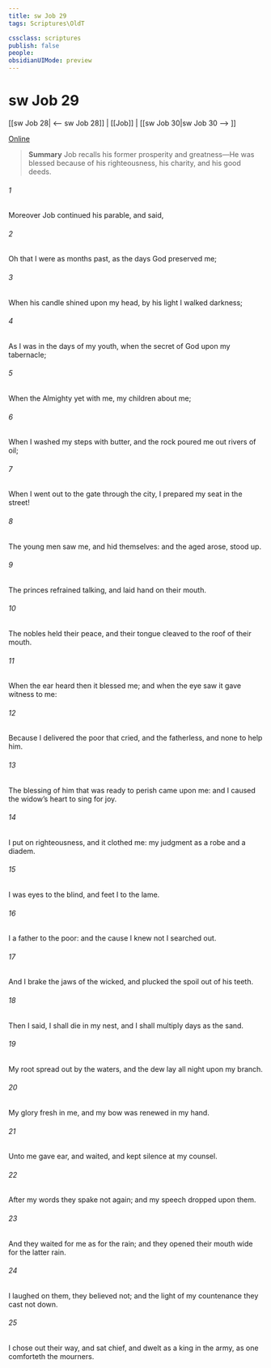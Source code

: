 ```yaml
---
title: sw Job 29
tags: Scriptures\OldT

cssclass: scriptures
publish: false
people:
obsidianUIMode: preview
---
```


# sw Job 29
[[sw Job 28| <-- sw Job 28]] | [[Job]] | [[sw Job 30|sw Job 30 --> ]]

[Online](https://churchofjesuschrist.org/study/scriptures/ot/job/29?lang=eng)

> __Summary__
Job recalls his former prosperity and greatness—He was blessed because of his righteousness, his charity, and his good deeds.

###### 1 
Moreover Job continued his parable, and said,

###### 2 
Oh that I were as  months past, as  the days  God preserved me;

###### 3 
When his candle shined upon my head,  by his light I walked  darkness;

###### 4 
As I was in the days of my youth, when the secret of God  upon my tabernacle;

###### 5 
When the Almighty  yet with me,  my children  about me;

###### 6 
When I washed my steps with butter, and the rock poured me out rivers of oil;

###### 7 
When I went out to the gate through the city,  I prepared my seat in the street!

###### 8 
The young men saw me, and hid themselves: and the aged arose,  stood up.

###### 9 
The princes refrained talking, and laid  hand on their mouth.

###### 10 
The nobles held their peace, and their tongue cleaved to the roof of their mouth.

###### 11 
When the ear heard  then it blessed me; and when the eye saw  it gave witness to me:

###### 12 
Because I delivered the poor that cried, and the fatherless, and  none to help him.

###### 13 
The blessing of him that was ready to perish came upon me: and I caused the widow’s heart to sing for joy.

###### 14 
I put on righteousness, and it clothed me: my judgment  as a robe and a diadem.

###### 15 
I was eyes to the blind, and feet  I to the lame.

###### 16 
I  a father to the poor: and the cause  I knew not I searched out.

###### 17 
And I brake the jaws of the wicked, and plucked the spoil out of his teeth.

###### 18 
Then I said, I shall die in my nest, and I shall multiply  days as the sand.

###### 19 
My root  spread out by the waters, and the dew lay all night upon my branch.

###### 20 
My glory  fresh in me, and my bow was renewed in my hand.

###### 21 
Unto me  gave ear, and waited, and kept silence at my counsel.

###### 22 
After my words they spake not again; and my speech dropped upon them.

###### 23 
And they waited for me as for the rain; and they opened their mouth wide  for the latter rain.

###### 24 
 I laughed on them, they believed  not; and the light of my countenance they cast not down.

###### 25 
I chose out their way, and sat chief, and dwelt as a king in the army, as one  comforteth the mourners.

